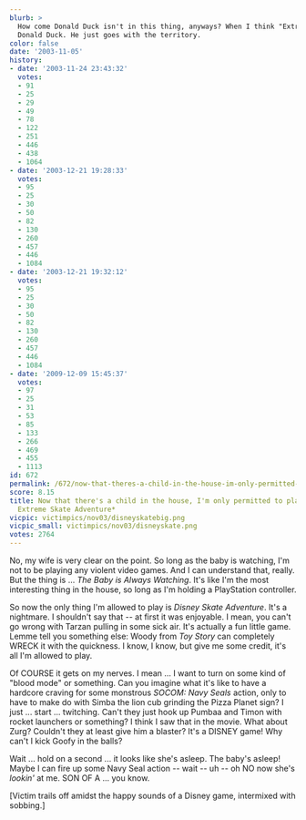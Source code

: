 ```yaml
---
blurb: >
  How come Donald Duck isn't in this thing, anyways? When I think "Extreme," I think
  Donald Duck. He just goes with the territory.
color: false
date: '2003-11-05'
history:
- date: '2003-11-24 23:43:32'
  votes:
  - 91
  - 25
  - 29
  - 49
  - 78
  - 122
  - 251
  - 446
  - 438
  - 1064
- date: '2003-12-21 19:28:33'
  votes:
  - 95
  - 25
  - 30
  - 50
  - 82
  - 130
  - 260
  - 457
  - 446
  - 1084
- date: '2003-12-21 19:32:12'
  votes:
  - 95
  - 25
  - 30
  - 50
  - 82
  - 130
  - 260
  - 457
  - 446
  - 1084
- date: '2009-12-09 15:45:37'
  votes:
  - 97
  - 25
  - 31
  - 53
  - 85
  - 133
  - 266
  - 469
  - 455
  - 1113
id: 672
permalink: /672/now-that-theres-a-child-in-the-house-im-only-permitted-to-play-disneys-extreme-skate-adventure/
score: 8.15
title: Now that there's a child in the house, I'm only permitted to play *Disney's
  Extreme Skate Adventure*
vicpic: victimpics/nov03/disneyskatebig.png
vicpic_small: victimpics/nov03/disneyskate.png
votes: 2764
---
```


No, my wife is very clear on the point. So long as the baby is watching,
I'm not to be playing any violent video games. And I can understand
that, really. But the thing is ... *The Baby is Always Watching*. It's
like I'm the most interesting thing in the house, so long as I'm holding
a PlayStation controller.

So now the only thing I'm allowed to play is *Disney Skate Adventure*.
It's a nightmare. I shouldn't say that -- at first it was enjoyable. I
mean, you can't go wrong with Tarzan pulling in some sick air. It's
actually a fun little game. Lemme tell you something else: Woody from
*Toy Story* can completely WRECK it with the quickness. I know, I know,
but give me some credit, it's all I'm allowed to play.

Of COURSE it gets on my nerves. I mean ... I want to turn on some kind
of "blood mode" or something. Can you imagine what it's like to have a
hardcore craving for some monstrous *SOCOM: Navy Seals* action, only to
have to make do with Simba the lion cub grinding the Pizza Planet sign?
I just ... start ... twitching. Can't they just hook up Pumbaa and Timon
with rocket launchers or something? I think I saw that in the movie.
What about Zurg? Couldn't they at least give him a blaster? It's a
DISNEY game! Why can't I kick Goofy in the balls?

Wait ... hold on a second ... it looks like she's asleep. The baby's
asleep! Maybe I can fire up some Navy Seal action -- wait -- uh -- oh NO
now she's *lookin'* at me. SON OF A ... you know.

\[Victim trails off amidst the happy sounds of a Disney game, intermixed
with sobbing.\]